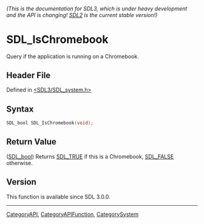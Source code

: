 ###### (This is the documentation for SDL3, which is under heavy development and the API is changing! [SDL2](https://wiki.libsdl.org/SDL2/) is the current stable version!)
# SDL_IsChromebook

Query if the application is running on a Chromebook.

## Header File

Defined in [<SDL3/SDL_system.h>](https://github.com/libsdl-org/SDL/blob/main/include/SDL3/SDL_system.h)

## Syntax

```c
SDL_bool SDL_IsChromebook(void);
```

## Return Value

([SDL_bool](SDL_bool)) Returns [SDL_TRUE](SDL_TRUE) if this is a
Chromebook, [SDL_FALSE](SDL_FALSE) otherwise.

## Version

This function is available since SDL 3.0.0.

----
[CategoryAPI](CategoryAPI), [CategoryAPIFunction](CategoryAPIFunction), [CategorySystem](CategorySystem)

